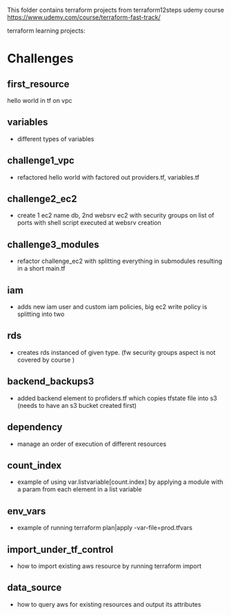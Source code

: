 This folder contains terraform projects from terraform12steps udemy course https://www.udemy.com/course/terraform-fast-track/


terraform learning projects:

# Challenges

## first_resource
hello world in tf on vpc

## variables
* different types of variables

## challenge1_vpc
* refactored hello world with factored out providers.tf, variables.tf

## challenge2_ec2
* create 1 ec2 name db, 2nd websrv ec2 with security groups on list of ports with shell script executed at websrv creation 

## challenge3_modules
* refactor challenge_ec2 with splitting everything in submodules resulting in a short main.tf

## iam
* adds new iam user and custom iam policies, big ec2 write policy is splitting into two
## rds
* creates rds instanced of given type.  (fw security groups aspect is not covered by course )
## backend_backups3
* added backend element to profiders.tf  which copies tfstate file into s3 (needs to have an s3 bucket created first)
## dependency
 * manage an order of execution of different resources
## count_index
 * example of using var.listvariable[count.index] by applying a module with a param from each element in a list variable
## env_vars 
* example of running terraform plan|apply -var-file=prod.tfvars
## import_under_tf_control
 * how to import existing aws resource  by running terraform import
## data_source
  * how to query aws for existing resources and output its attributes
